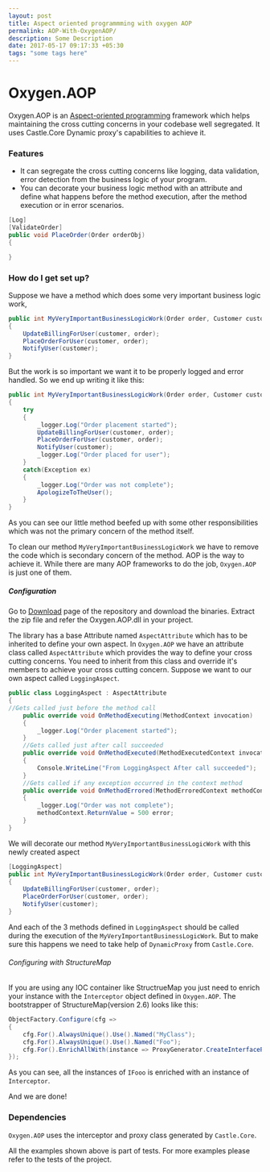 ```yaml
---
layout: post
title: Aspect oriented programmming with oxygen AOP 
permalink: AOP-With-OxygenAOP/
description: Some Description
date: 2017-05-17 09:17:33 +05:30
tags: "some tags here"
---
```


# Oxygen.AOP #

Oxygen.AOP is an [Aspect-oriented programming](https://en.wikipedia.org/wiki/Aspect-oriented_programming)
framework which helps maintaining the cross cutting concerns in your codebase well segregated.
It uses Castle.Core Dynamic proxy's capabilities to achieve it.
### Features ###

* It can segregate the cross cutting concerns like logging, data validation, error detection from the business logic of your program.
* You can decorate your business logic method with an attribute and define what happens before the method execution, after the method execution or in error scenarios.

```csharp
[Log]
[ValidateOrder]
public void PlaceOrder(Order orderObj)
{

}
```

### How do I get set up? ###
Suppose we have a method which does some very important business logic work,

```csharp
public int MyVeryImportantBusinessLogicWork(Order order, Customer customer)
{
    UpdateBillingForUser(customer, order);
    PlaceOrderForUser(customer, order);
    NotifyUser(customer);
}
```

But the work is so important we want it to be properly logged and error handled. So we end up writing it like this:

```csharp
public int MyVeryImportantBusinessLogicWork(Order order, Customer customer)
{
    try
    {
        _logger.Log("Order placement started");
        UpdateBillingForUser(customer, order);
        PlaceOrderForUser(customer, order);
        NotifyUser(customer);
        _logger.Log("Order placed for user");
    }
    catch(Exception ex)
    {
        _logger.Log("Order was not complete");
        ApologizeToTheUser();
    }
}
```

As you can see our little method beefed up with some other responsibilities which was not the primary concern of the method itself.

To clean our method `MyVeryImportantBusinessLogicWork` we have to remove the code which is secondary concern of the method. AOP is the way to achieve it. While there are many AOP frameworks to do the job, `Oxygen.AOP` is just one of them.

##### Configuration

Go to [Download](https://bitbucket.org/girishjha/oxygen.aop/downloads) page of the repository and download the binaries. Extract the zip file and refer the Oxygen.AOP.dll in your project.

The library has a base Attribute named `AspectAttribute` which has to be inherited to define your own aspect.
In `Oxygen.AOP` we have an attribute class called `AspectAttribute` which provides the way to define your cross cutting concerns. You need to inherit from this class and override it's members to achieve your cross cutting concern. Suppose we want to our own aspect called `LoggingAspect`.

```csharp
public class LoggingAspect : AspectAttribute
{
//Gets called just before the method call
    public override void OnMethodExecuting(MethodContext invocation)
    {
        _logger.Log("Order placement started");
    }
    //Gets called just after call succeeded
    public override void OnMethodExecuted(MethodExecutedContext invocation)
    {
        Console.WriteLine("From LoggingAspect After call succeeded");
    }
    //Gets called if any exception occurred in the context method
    public override void OnMethodErrored(MethodErroredContext methodContext)
    {
        _logger.Log("Order was not complete");
        methodContext.ReturnValue = 500 error;
    }
}
```

We will decorate our method `MyVeryImportantBusinessLogicWork` with this newly created aspect

```csharp
[LoggingAspect]
public int MyVeryImportantBusinessLogicWork(Order order, Customer customer)
{
    UpdateBillingForUser(customer, order);
    PlaceOrderForUser(customer, order);
    NotifyUser(customer);
}
```

And each of the 3 methods defined in `LoggingAspect` should be called during the execution of the `MyVeryImportantBusinessLogicWork`.
But to make sure this happens we need to take help of `DynamicProxy` from `Castle.Core`.

###### Configuring with StructureMap
If you are using any IOC container like StructrueMap you just need to enrich your instance with the `Interceptor` object defined in `Oxygen.AOP`.
The bootstrapper of StructureMap(version 2.6) looks like this:

```csharp
ObjectFactory.Configure(cfg =>
{
    cfg.For().AlwaysUnique().Use().Named("MyClass");
    cfg.For().AlwaysUnique().Use().Named("Foo");
    cfg.For().EnrichAllWith(instance => ProxyGenerator.CreateInterfaceProxyWithTarget(instance, ProxyGenerationOptions.Default, new Interceptor()));
});
```

As you can see, all the instances of `IFooo` is enriched with an instance of `Interceptor`.

And we are done!

### Dependencies

`Oxygen.AOP` uses the interceptor and proxy class generated by `Castle.Core`.

All the examples shown above is part of tests. For more examples please refer to the tests of the project.